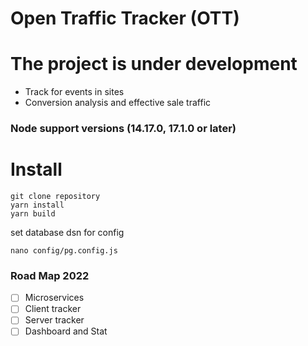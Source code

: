 # Open Traffic Tracker (OTT)

# The project is under development

 * Track for events in sites
 * Conversion analysis and effective sale traffic
 
### Node support versions (14.17.0, 17.1.0  or later)

# Install
```
git clone repository
yarn install
yarn build
``` 
set database dsn for config
```
nano config/pg.config.js
```
 
### Road Map 2022
 * [ ] Microservices
 * [ ] Client tracker
 * [ ] Server tracker
 * [ ] Dashboard and Stat
